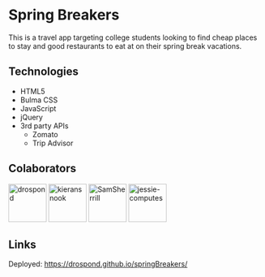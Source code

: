 # Spring Breakers

This is a travel app targeting college students looking to find cheap places to stay and good restaurants to eat at on their spring break vacations. 

## Technologies
* HTML5
* Bulma CSS
* JavaScript
* jQuery
* 3rd party APIs
    * Zomato
    * Trip Advisor

## Colaborators
<a href="https://github.com/drospond"><img src="https://avatars1.githubusercontent.com/u/43630721?v=4" alt="drospond" width="75px" height="75px" /></a> 
<a href="https://github.com/kieransnook"><img src="https://avatars0.githubusercontent.com/u/60150435?s=460&u=c77296c122e5da9b9e4e45f9e027e3fe0ba0f596&v=4" alt="kieransnook" width="75px" height="75px" /></a>
<a href="https://github.com/D3viii"><img src="https://avatars0.githubusercontent.com/u/59985695?s=460&u=f2872f8962d3c2bc888861868ac6af7507327cd8&v=4" alt="SamSherrill" width="75px" height="75px" /></a> 
<a href="https://github.com/LKNorman"><img src="https://avatars3.githubusercontent.com/u/57967127?s=460&u=898a06b207c85ada74e2fe59858993e15b7185cf&v=4" alt="jessie-computes" width="75px" height="75px" /></a> 

## Links
Deployed: https://drospond.github.io/springBreakers/

